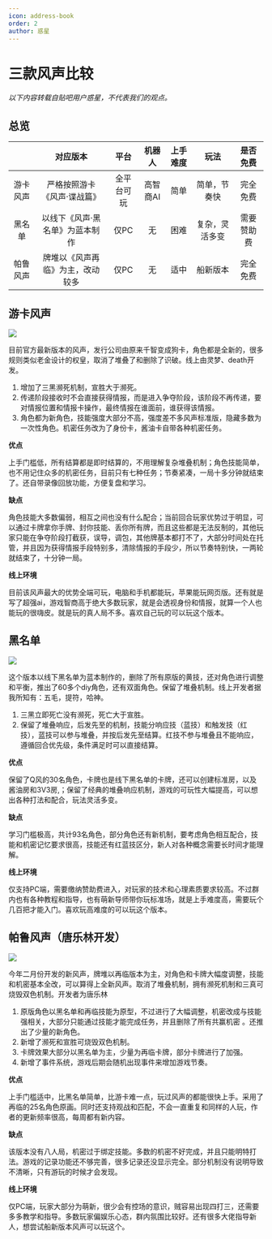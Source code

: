 ```yaml
---
icon: address-book
order: 2
author: 惑星
---
```


# 三款风声比较

*以下内容转载自贴吧用户惑星，不代表我们的观点。*

## 总览

| | 对应版本 | 平台 | 机器人 | 上手难度 | 玩法 | 是否免费 |
|:---:|:---:|:---:|:---:|:---:|:---:|:---:|
| 游卡风声 | 严格按照游卡《风声·谍战篇》| 全平台可玩 | 高智商AI | 简单 | 简单，节奏快 | 完全免费 |
| 黑名单 | 以线下《风声·黑名单》为蓝本制作 | 仅PC | 无 | 困难 | 复杂，灵活多变 | 需要赞助费 |
| 帕鲁风声 | 牌堆以《风声再临》为主，改动较多 | 仅PC | 无 | 适中 | 船新版本 | 完全免费 |

## 游卡风声

![](/images/pic_youka.png)

目前官方最新版本的风声，发行公司由原来千智变成狗卡，角色都是全新的，很多规则类似老金设计的权皇，取消了堆叠了和删除了识破。线上由灵梦、death开发。

1. 增加了三黑濒死机制，宣胜大于濒死。
2. 传递阶段接收时不会直接获得情报，而是进入争夺阶段，该阶段不再传递，要对情报位置和情报卡操作，最终情报在谁面前，谁获得该情报。
3. 角色都为新角色，技能强度大部分不高，强度差不多风声标准版，隐藏多数为一次性角色。机密任务改为了身份卡，酱油卡自带各种机密任务。

**优点**

上手门槛低，所有结算都是即时结算的，不用理解复杂堆叠机制；角色技能简单，也不用记住众多的机密任务，目前只有七种任务；节奏紧凑，一局十多分钟就结束了。还自带录像回放功能，方便复盘和学习。

**缺点**

角色技能大多数偏弱，相互之间也没有什么配合；当前回合玩家优势过于明显，可以通过卡牌拿你手牌、封你技能、丢你所有牌，而且这些都是无法反制的，其他玩家只能在争夺阶段打截获，误导，调包，其他牌基本都打不了，大部分时间处在托管，并且因为获得情报手段特别多，清除情报的手段少，所以节奏特别快，一两轮就结束了，十分钟一局。

**线上环境**

目前该风声最大的优势全端可玩，电脑和手机都能玩，苹果能玩网页版。还有就是写了超强ai，游戏智商高于绝大多数玩家，就是会透视身份和情报，就算一个人也能玩的很嗨皮。就是玩的真人局不多。喜欢自己玩的可以玩这个版本。

## 黑名单

![](/images/pic_blacklist.png)

这个版本以线下黑名单为蓝本制作的，删除了所有原版的黄技，还对角色进行调整和平衡，推出了60多个diy角色，还有双面角色。保留了堆叠机制。线上开发者据我所知有：五毛，提符，哈神。

1. 三黑立即死亡没有濒死，死亡大于宣胜。
2. 保留了堆叠响应，后发先至的机制，技能分响应技（蓝技）和触发技（红技），蓝技可以参与堆叠，并按后发先至结算。红技不参与堆叠且不能响应，遵循回合优先级，条件满足时可以直接结算。

**优点**

保留了Q风的30名角色，卡牌也是线下黑名单的卡牌，还可以创建标准房，以及酱油房和3V3房,；保留了经典的堆叠响应机制，游戏的可玩性大幅提高，可以想出各种打法和配合，玩法灵活多变。

**缺点**

学习门槛极高，共计93名角色，部分角色还有新机制，要考虑角色相互配合，技能和机密记忆要求很高，技能还有红蓝技区分，新人对各种概念需要长时间才能理解。

**线上环境**

仅支持PC端，需要缴纳赞助费进入，对玩家的技术和心理素质要求较高。不过群内也有各种教程和指导，也有萌新导师带你玩标准场，就是上手难度高，需要玩个几百把才能入门。喜欢玩高难度的可以玩这个版本。

## 帕鲁风声（唐乐林开发）

![](/images/pic_palu.png)

今年二月份开发的新风声，牌堆以再临版本为主，对角色和卡牌大幅度调整，技能和机密基本全改，可以算得上全新风声。取消了堆叠机制，拥有濒死机制和三真可烧毁双色机制。开发者为唐乐林

1. 原版角色以黑名单和再临技能为原型，不过进行了大幅调整，机密改成与技能强相关，大部分只能通过技能才能完成任务，并且删除了所有共赢机密 。还推出了少量的新角色。
2. 新增了濒死和宣胜可烧毁双色机制。
3. 卡牌效果大部分以黑名单为主，少量为再临卡牌，部分卡牌进行了加强。
4. 新增了事件系统，游戏后期会随机出现事件来增加游戏节奏。

**优点**

上手门槛适中，比黑名单简单，比游卡难一点，玩过风声的都能很快上手。采用了再临的25名角色原画。同时还支持观战和匹配，不会一直重复和同样的人玩，作者的更新频率很高，每周都有新内容。

**缺点**

该版本没有八人局，机密过于绑定技能。多数的机密不好完成，并且只能明特打法。游戏的记录功能还不够完善，很多记录还没显示完全。部分机制没有说明导致不清晰，只有游玩的时候才会发现。

**线上环境**

仅PC端，玩家大部分为萌新，很少会有控场的意识，贼容易出现四打三，还需要多多教学和指导。多数玩家偏娱乐心态，群内氛围比较好。还有很多大佬指导新人，想尝试船新版本风声可以玩这个。
